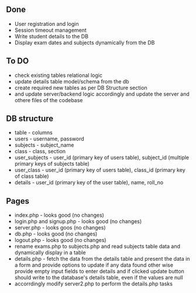## Done

- User registration and login
- Session timeout management
- Write student details to the DB
- Display exam dates and subjects dynamically from the DB

## To DO

- check existing tables relational logic
- update details table model/schema from the db
- create required new tables as per DB Structure section
- and update server/backend logic accordingly and update the server and othere files of the codebase

## DB structure

- table - columns 
- users - username, password
- subjects - subject_name
- class - class, section
- user_subjects - user_id (primary key of users table), subject_id (multiple primary keys of subjects table)
- user_class - user_id (primary key of users table), class_id (primary key of class table)
- details - user_id (primary key of the user table), name, roll_no

## Pages

- index.php - looks good (no changes)
- login.php and signup.php - looks good (no changes)
- server.php - looks goos (no changes)
- db.php - looks good (no changes)
- logout.php - looks good (no changes)
- rename exams.php to subjects.php and read subjects table data and dynamically display  in a table
- details.php - fetch the data from the details table and present the data in a form and provide options to update if any data found other wise provide empty input fields to enter details and if clicked update button should write to the database's details table, even if the values are null
- accorrdingly modify server2.php to perform the details.php tasks 